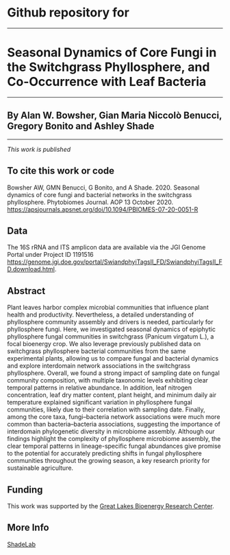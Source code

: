 # Github repository for
---
# Seasonal Dynamics of Core Fungi in the Switchgrass Phyllosphere, and Co-Occurrence with Leaf Bacteria
---
## By Alan W. Bowsher, Gian Maria Niccolò Benucci, Gregory Bonito and Ashley Shade
---
*This work is published*

## To cite this work or code
Bowsher AW, GMN Benucci, G Bonito, and A Shade. 2020. Seasonal dynamics of core fungi and bacterial networks in the switchgrass phyllosphere. Phytobiomes Journal. AOP 13 October 2020. https://apsjournals.apsnet.org/doi/10.1094/PBIOMES-07-20-0051-R 

## Data
The 16S rRNA and ITS amplicon data are available via the JGI Genome Portal under Project ID 1191516 https://genome.jgi.doe.gov/portal/SwiandphyiTagsII_FD/SwiandphyiTagsII_FD.download.html. 

## Abstract
Plant leaves harbor complex microbial communities that influence plant health and productivity. Nevertheless, a detailed understanding of phyllosphere community assembly and drivers is needed, particularly for phyllosphere fungi. Here, we investigated seasonal dynamics of epiphytic phyllosphere fungal communities in switchgrass (Panicum virgatum L.), a focal bioenergy crop. We also leverage previously published data on switchgrass phyllosphere bacterial communities from the same experimental plants, allowing us to compare fungal and bacterial dynamics and explore interdomain network associations in the switchgrass phyllosphere. Overall, we found a strong impact of sampling date on fungal community composition, with multiple taxonomic levels exhibiting clear temporal patterns in relative abundance. In addition, leaf nitrogen concentration, leaf dry matter content, plant height, and minimum daily air temperature explained significant variation in phyllosphere fungal communities, likely due to their correlation with sampling date. Finally, among the core taxa, fungi–bacteria network associations were much more common than bacteria–bacteria associations, suggesting the importance of interdomain phylogenetic diversity in microbiome assembly. Although our findings highlight the complexity of phyllosphere microbiome assembly, the clear temporal patterns in lineage-specific fungal abundances give promise to the potential for accurately predicting shifts in fungal phyllosphere communities throughout the growing season, a key research priority for sustainable agriculture.

## Funding

This work was supported by the [Great Lakes Bioenergy Research Center](https://www.glbrc.org/). 

## More Info
[ShadeLab](http://ashley17061.wixsite.com/shadelab/home)
